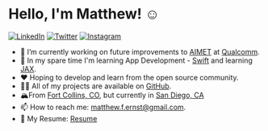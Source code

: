 # Hello, I'm Matthew! ☺️

<p align="left">
<a href="https://www.linkedin.com/in/matthew-f-ernst/">
<img src="https://img.shields.io/badge/-LinkedIn-%233781da" alt="LinkedIn"/></a> 

<a href="https://twitter.com/ErnstMatthew">
<img src="https://img.shields.io/badge/-Twitter-%231DA1F2" alt="Twitter" /></a>
  
<a href="https://www.instagram.com/matthew.f.ernst">
<img src="https://img.shields.io/badge/-Instagram-%23eb13a5" alt="Instagram" /></a> 
</p>

- 🔭 I’m currently working on future improvements to [AIMET](https://github.com/quic/aimet) at [Qualcomm](https://www.qualcomm.com/).
- 🌱 In my spare time I'm learning App Development - [Swift](https://developer.apple.com/swift/) and learning [JAX](https://jax.readthedocs.io/en/latest/).
- ❤️ Hoping to develop and learn from the open source community.
- 👨‍💻 All of my projects are available on [GitHub](https://github.com/matthewfernst?tab=repositories).
- 🏔️From [Fort Collins, CO](https://en.wikipedia.org/wiki/Fort_Collins,_Colorado), but currently in [San Diego, CA](https://en.wikipedia.org/wiki/San_Diego)
- 📫 How to reach me: [matthew.f.ernst@gmail.com](mailto:matthew.f.ernst@gmail.com).
- 📝 My Resume: [Resume](MatthewErnstResume.pdf)

<!--
**matthewfernst/matthewfernst** is a ✨ _special_ ✨ repository because its `README.md` (this file) appears on your GitHub profile.

Here are some ideas to get you started:

- 🔭 I’m currently working on ...
- 🌱 I’m currently learning ...
- 👯 I’m looking to collaborate on ...
- 🤔 I’m looking for help with ...
- 💬 Ask me about ...
- 📫 How to reach me: ...
- 😄 Pronouns: ...
- ⚡ Fun fact: ...
-->
